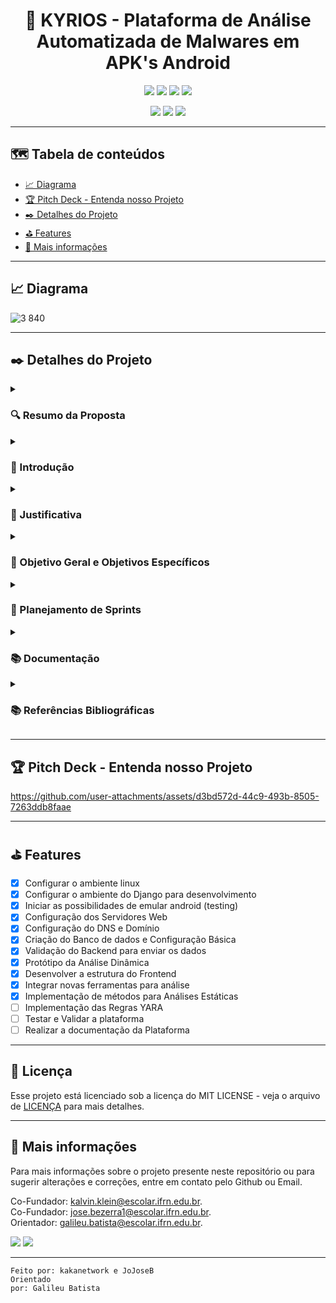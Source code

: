 
#
<h1 align="center">📌  KYRIOS - Plataforma de Análise Automatizada de Malwares em APK's Android </h1>


<p align="center">
  <img src="http://img.shields.io/static/v1?label=License&message=MIT%20License&color=A20606&style=for-the-badge"/>
  <img src="http://img.shields.io/static/v1?label=Python&message=3.11.0&color=A20606&style=for-the-badge&logo=python&logoColor=white"/>
  <img src="https://img.shields.io/static/v1?label=Django&message=GUI/FRAMEWORK&color=A20606&style=for-the-badge&logo=Django"/>
  <img src="http://img.shields.io/static/v1?label=STATUS&message=Em%20desenvolvimento&color=A20606&style=for-the-badge"/>
</p>
<p align="center">
  <img src="http://img.shields.io/static/v1?label=Desenvolvido%20por&message=Kalvin%20Klein%20e%20Jose%20Bezerra&color=A20606&style=for-the-badge"/>
  <img src="http://img.shields.io/static/v1?label=Orientado%20por&message=Galileu%20Batista&color=A20606&style=for-the-badge"/>
  <img src="http://img.shields.io/static/v1?label=Disciplina&message=Projeto%20Integrador&color=A20606&style=for-the-badge"/>
</p>

<p align="center">

---

## 🗺 Tabela de conteúdos

<ul>
  <li><a href="#-diagrama">📈 Diagrama</a></li>
  <li><a href="#-pitch-deck---entenda-nosso-projeto">🏆 Pitch Deck - Entenda nosso Projeto</a></li>
  <li><a href="#-Detalhes-do-Projeto">✒️ Detalhes do Projeto</a></li>
  <li><a href="#-features">⛳ Features</a></li>
  <li><a href="#-mais-informações">👀 Mais informações</a></li>
</ul>

---

## 📈 Diagrama 
![3 840](https://github.com/user-attachments/assets/677f2c9f-06f2-4878-b5ab-e54f25b732f1)

---

## ✒️ Detalhes do Projeto

<details>
  <summary><h3>🔍 Resumo da Proposta</h3></summary>
  <p align="left">
    <h4>
      O projeto visa desenvolver uma plataforma web para análise de programas maliciosos em arquivos APK (Android Application Package). Diversos estudos mostram um crescente número de vítimas alvo desses programas maliciosos, que teve um grande aumento após o período da pandemia do coronavírus (2020), com milhares de vítimas diárias dessas aplicações, reforçando a necessidade crítica dessa iniciativa. A proposta do projeto visa integrar diversas plataformas de análise já existentes com outras tecnologias embutidas, como, por exemplo, a API VirusTotal, implementação das Yara Rules, novas funcionalidades e tecnologias no processo de análise.
      <br><br>
      A nossa plataforma se destaca pela centralização e agilidade no acesso às informações sobre programas maliciosos, assim como a utilização de processos para análise dinâmica e estática dos arquivos em questão. Ao contrário dos métodos atuais, que são lentos, manuais e pouco intuitivos, onde a grande maioria possui apenas análises do tipo estáticas, oferecemos uma solução robusta e eficiente. Profissionais técnicos poderão obter rapidamente informações centralizadas, sem a necessidade de utilizar múltiplas ferramentas. Além disso, a plataforma é aberta para contribuições (open source), permitindo que especialistas contribuam com novas técnicas e ferramentas de análise.
      <br><br>
      Após a análi![3 840](https://github.com/user-attachments/assets/4ece046c-a527-4112-9978-584cb63a5ec7)
se, os APKs processados serão armazenados em um banco de dados dedicado, transformando-se em uma valiosa fonte de consulta e tornando-se mais um diferencial da plataforma. Essa base de dados estará acessível através da plataforma web, proporcionando um recurso contínuo e expansível para futuras consultas e análises de segurança mais detalhadas.
      <br><br>
      A entrega final do MVP (Minimum Viable Product) visa fornecer uma plataforma estável, intuitiva e altamente disponível, com diversas ferramentas e serviços integrados. O MVP também será escalável, permitindo a adição de novas funcionalidades e a avaliação contínua de programas maliciosos.
      <br><br>
      O projeto está profundamente conectado com disciplinas de Redes de Computadores, especialmente Programação para Redes, aplicando conceitos de programação para sockets, uso de APIs (Application Programming Interface), acesso a bancos de dados e criação de um webservice próprio. A plataforma será estruturada e configurada em um ambiente Linux (Orange Pi 1.0.2 Bookworm, Debian based), utilizando os servidores web Nginx e Gunicorn, a linguagem Python, o framework Django, banco de dados PostgreSQL, e Dockers para análises mais avançadas. Além disso, serão implementadas outras tecnologias para garantir alta performance e segurança, assegurando um ambiente robusto e confiável para os usuários.
    </h4>
  </p>
</details>
<details>
  <summary><h3>🔐 Introdução</h3></summary>
  <p align="left">
    <h4>
      A segurança de rede, em síntese, refere-se tanto à proteção contra o uso malicioso de informações, quanto à preservação da autenticidade e da confiabilidade de dados. Além disso, visa mitigar ameaças para manter a disponibilidade e a integridade. No entanto, evidencia-se o surgimento de Malwares, softwares feitos com a intenção de ameaçar um sistema e/ou seus usuários. Segundo Gandotra, Bansal e Sofat (2014), o Malware representa uma das ameaças mais difíceis enfrentadas pela Tecnologia da Informação atualmente, e aproximadamente 47% das organizações sofreram incidentes de segurança nos últimos anos.
      <br><br>
      Nesse contexto, este projeto visa facilitar o acesso das pessoas a informações sobre malwares, integrando ferramentas e técnicas que auxiliarão na análise e triagem de softwares que comprometem a estabilidade de serviços e a confidencialidade de usuários. Dessa forma, busca-se alcançar um ambiente mais confiável e seguro para os utilizadores de plataformas com sistema operacional Android.
      <br><br>
      De acordo com a pesquisa realizada por Djeena, Bouridane, Rubab e Marou (2023), evidencia-se uma era de guerra cibernética, na qual a espionagem virtual é uma prática altamente ativa nas plataformas Android. Além disso, constata-se que cerca de 50% dos novos malwares são variantes de outros já existentes. Portanto, torna-se imprescindível adotar estratégias de proteção contra essas ameaças para mitigá-las. A partir dessas considerações, busca-se demonstrar o desenvolvimento de meios para tal objetivo.
    </h4>
  </p>
</details>
<details>
  <summary><h3>📄 Justificativa</h3></summary>
  <p align="left">
    <h4>
      Nos últimos anos, as ameaças à cibersegurança têm crescido exponencialmente, destacando a relevância deste projeto para enfrentar a proliferação de malware na era digital. Além disso, ao enfatizar a importância da educação e conscientização sobre segurança virtual, auxilia na proteção e preservação da integridade do ciberespaço.
      <br><br>
      A produção deste projeto tem como os principais diferenciais:
      <ol>
        <li>Automatização de Processos Manuais na Análise: A automação é essencial para aumentar a eficiência na proteção contra programas mal-intencionados, proporcionando mais autonomia e agilidade no processo de análise.</li>
        <li>Integração de Serviços: A centralização de diversos serviços e APIs facilita o acesso a várias técnicas e ferramentas já existentes na comunidade de cibersegurança.</li>
        <li>Melhoria e Atualizações Contínuas: Implementação de um ciclo de feedback contínuo para aprimorar constantemente as técnicas de detecção e resposta a incidentes, com atualizações e inclusão de novas ferramentas.</li>
        <li>Análises Estáticas e Dinâmicas: Oferece a capacidade de realizar tanto análises estáticas quanto dinâmicas. Enquanto muitas plataformas se limitam às análises estáticas, a nossa utiliza Docker para executar análises dinâmicas, proporcionando uma visão mais aprofundada sobre o comportamento dos arquivos.</li>
        <li>Plataforma Web Intuitiva: Desenvolvemos uma interface web intuitiva que facilita a interação e operação da plataforma, melhorando a experiência do usuário.</li>
        <li>Histórico e Registro de Análises: Um diferencial significativo é a capacidade de cadastrar uma conta de usuário, permitindo o acompanhamento de todas as análises realizadas, com detalhamentos e relatórios completos. Isso proporciona um controle detalhado sobre as análises e facilita a gestão de dados e resultados.</li>
      </ol>
      <br>
      O desenvolvimento deste projeto integra os conteúdos das seguintes disciplinas do Projeto Pedagógico do Curso (PPC) de Tecnologia em Redes de Computadores:
      <ol>
        <li>Programação para Redes
          <ul>
            <li>Acesso a Banco de Dados:
              <ul>
                <li>Conexão e Consulta ao Banco de Dados: Estabelecimento de conexões e execução de consultas para recuperação de dados.</li>
              </ul>
            </li>
            <li>WebServices:
              <ul>
                <li>Desenvolvimento de Objetos e Classes: Criação de componentes reutilizáveis para facilitar a integração de serviços e clareza do código fonte.</li>
                <li>Integração com o Banco de Dados: Utilização de dados armazenados em bancos de dados (Logins e Dados de Análises) em nossa plataforma web.</li>
              </ul>
            </li>
            <li>Geração de Scripts:
              <ul>
                <li>Geração de Scripts para Automatização da Análise: Desenvolvimento de scripts para automatizar as análises estáticas realizada no arquivo.</li>
              </ul>
            </li>
          </ul>
        </li>
        <li>Administração de Sistemas Abertos
          <ul>
            <li>Administração de Serviços de Rede:
              <ul>
                <li>Preparação e administração dos serviços de redes para suportar a demanda, conexões e garantir a sua estabilidade/disponibilidade.</li>
              </ul>
            </li>
            <li>Servidor Web (HTTP): Utilizado na criação de um servidor web por meio do Nginx para hospedar o projeto e fornecer acesso aos usuários.</li>
            <li>Servidor de Acesso Remoto Seguro (SSH): Preparado o ambiente de acesso remoto ao servidor, onde os serviços estão sendo executados, com todas as etapas de segurança necessária, para garantir a sua integridade.</li>
          </ul>
        </li>
      </ol>
      <br>
      Este projeto integrador visa permitir que demonstremos nossos conhecimentos em práticas seguras no campo de Redes de Computadores, contribuindo para o impacto positivo na segurança cibernética e social.
    </h4>
  </p>
</details>
<details>
  <summary><h3>🎯 Objetivo Geral e Objetivos Específicos</h3></summary>
  <p align="left">
    <h4>
      Este projeto tem como objetivos gerais:
      <ol>
        <li>Criação e implementação dos serviços de redes e infraestrutura interna
          <ul>
            <li>Configurar o ambiente Linux com a devida segurança (SSH, Usuários, Permissões)</li>
            <li>Configuração dos servidores web (Nginx e Gunicorn com WSGI)</li>
            <li>Configurar os Serviços de DNS e domínios</li>
            <li>Ajustar os serviços de Banco de dados e ajuste das credenciais</li>
          </ul>
        </li>
        <li>Criação e integração do Front-end da plataforma web:
          <ul>
            <li>Implementar a interface gráfica da plataforma (HTML, CSS, Bootstrap)</li>
            <li>Desenvolver a integração com a parte do Back-End e realizar testes.</li>
            <li>Adaptação e melhorias constantes na interface conforme feedback.</li>
          </ul>
        </li>
        <li>Criação e integração do Back-office com Django
          <ul>
            <li>Desenvolver funções para a administração centralizada de Serviços e Ferramentas</li>
            <li>Implementar a integração e comunicação com Banco de dados</li>
            <li>Realizar testes de carga e usabilidade das funções implementadas</li>
          </ul>
        </li>
        <li>Criação de funções para análises estáticas
          <ul>
            <li>Implementar a criação de regras Yara e seus testes em arquivos APK</li>
            <li>Implementação de Scripts em Python para detecção de padrões em arquivos APK</li>
            <li>Automatização das ferramentas e funções, bem como os testes de carga e execução.</li>
          </ul>
        </li>
        <li>Criação de ambiente para Análises Dinâmicas
          <ul>
            <li>Configurar ambiente de máquinas virtuais e Dockers para realizar análises de execução de APKs</li>
            <li>Automatização dos processos de execução de scripts de análise em APKs</li>
            <li>Retornar os dados de forma centralizada para a plataforma web, integrando todos os processos.</li>
          </ul>
        </li>
        <li>Realizar a integração de Front, Back e APIs
          <ul>
            <li>Integração da parte do Front-end com o Back-office da Plataforma</li>
            <li>Implementar comunicação eficiente com APIs externas (como o VirusTotal)</li>
            <li>Garantir a comunicação eficiente entre todas as partes da aplicação.</li>
          </ul>
        </li>
      </ol>
    </h4>
  </p>
</details>
<details>
  <summary><h3>📅 Planejamento de Sprints</h3></summary>
  <h5>
    <blockquote>
      <details>
        <summary><h4>SPRINT 1 - DATA (01/08/2024)</h4></summary>
        <p align="left">
          <strong>1.1 - Configurar o ambiente Linux com a devida segurança</strong><br>
          <strong>2.1 - Configurar o framework Django para o desenvolvimento</strong><br>
          <strong>2.2 - Integrar e conectar o Django aos serviços de redes necessários</strong><br>
        </p>
      </details>
      <details>
        <summary><h4>SPRINT 2 - DATA (08/08/2024)</h4></summary>
        <p align="left">
          <strong>1.2 - Configuração dos servidores web</strong><br>
          <strong>1.3 - Configurar os Serviços de DNS e domínios</strong><br>
          <strong>1.4 - Criação do Banco de dados e Configuração Básica</strong><br>
        </p>
      </details>
      <details>
        <summary><h4>SPRINT 3 - DATA (15/08/2024)</h4></summary>
        <p align="left">
          <strong>2.3 - Realizar a pré-integração/validação do backend com o frontend para envio de dados</strong><br>
          <strong>1.4 - Ajustar os serviços de Banco de dados e ajuste das credenciais</strong><br>
        </p>
      </details>
      <details>
        <summary><h4>SPRINT 4 - DATA (22/08/2024)</h4></summary>
        <p align="left">
          <strong>3.1 - Desenvolver a Estrutura de todo HTML, Layouts e estilos Bootstrap</strong><br>
          <strong>4.1 - Configurar ambientes Docker para execução de análises dinâmicas</strong><br>
        </p>
      </details>
      <details>
        <summary><h4>SPRINT 5 - DATA (29/08/2024)</h4></summary>
        <p align="left">
          <strong>Implementar métodos para a análise estática de arquivos APK</strong><br>
          <strong>Validação de Login com Email e Banco de Dados devlopment Extra feature</strong><br>
          <strong>Agregar API do VirusTotal ao projeto</strong><br>
        </p>
      </details>
      <details>
        <summary><h4>SPRINT 6 - DATA (05/09/2024)</h4></summary>
        <p align="left">
          <strong>Agregar Análise Dinâmica</strong><br>
          <strong>6.1 - Testar e validar a integração entre as diferentes camadas da aplicação</strong><br>
          <strong>6.2 - Realização de uma massa de testes com Malwares reais e analisar os resultados fornecidos pela plataforma</strong><br>
          <strong>6.3 - Finalizar a documentação da plataforma</strong><br>
        </p>
      </details>
    </blockquote>
    <p align="center">
      <strong>Finalizando o SPRINT 6 - DIA 05/09/2024 - COM MVP PRONTO</strong>
    </p>
  </h5>
</details>
<details>
  <summary><h3>📚 Documentação</h3></summary>
  <p align="left">
    <h4>
      Documentação de todas as ferramentas e tecnologias utilizadas no projeto:
      <br><br>
    </h4>
  </p>
</details>

<details>
  <summary><h3>📚 Referências Bibliográficas</h3></summary>
  <p align="left">
    <h4>
      As referências bibliográficas a seguir são os estudos e trabalhos acadêmicos que embasaram a proposta deste projeto, fornecendo a fundamentação teórica necessária para a sua concepção e desenvolvimento:
      <br><br>
      <ol>
        <li>Djeena, B., Bouridane, A., Rubab, S., & Marou, F. (2023). Threats and Countermeasures in Mobile Ad Hoc Networks: A Review. Journal of Network and Computer Applications.</li>
        <li>Gandotra, E., Bansal, D., & Sofat, S. (2014). Malware analysis and classification: A survey. Journal of Information Security.</li>
      </ol>
    </h4>
  </p>
</details>

---

## 🏆 Pitch Deck - Entenda nosso Projeto

https://github.com/user-attachments/assets/d3bd572d-44c9-493b-8505-7263ddb8faae

---

## ⛳ Features
- [x] Configurar o ambiente linux
- [x] Configurar o ambiente do Django para desenvolvimento
- [x] Iniciar as possibilidades de emular android (testing)
- [x] Configuração dos Servidores Web
- [x] Configuração do DNS e Domínio
- [x] Criação do Banco de dados e Configuração Básica
- [x] Validação do Backend para enviar os dados
- [x] Protótipo da Análise Dinâmica
- [x] Desenvolver a estrutura do Frontend
- [x] Integrar novas ferramentas para análise
- [x] Implementação de métodos para Análises Estáticas
- [ ] Implementação das Regras YARA
- [ ] Testar e Validar a plataforma
- [ ] Realizar a documentação da Plataforma

---

## 📝 Licença

Esse projeto está licenciado sob a licença do MIT LICENSE - veja o arquivo de [LICENÇA](LICENSE) para mais detalhes.

---

## 👀 Mais informações

Para mais informações sobre o projeto presente neste repositório ou para sugerir alterações e correções, entre em contato pelo Github ou Email.<br>

Co-Fundador: [kalvin.klein@escolar.ifrn.edu.br](mailto:kalvin.klein@escolar.ifrn.edu.br).<br>
Co-Fundador: [jose.bezerra1@escolar.ifrn.edu.br](mailto:jose.bezerra1@escolar.ifrn.edu.br).<br>
Orientador: [galileu.batista@escolar.ifrn.edu.br](mailto:galileu.batista@escolar.ifrn.edu.br).<br>

<div>
   <a href="https://github.com/kakanetwork"><img src="https://img.shields.io/badge/-GitHub Kalvin-4d080e?style=for-the-badge&color=A20606&logo=github&logoColor=ffffff"></a>
   <a href="https://github.com/JoJoseB"><img src="https://img.shields.io/badge/-GitHub José-4d080e?style=for-the-badge&color=A20606&logo=github&logoColor=ffffff"></a>
</div> 

---

<code>Feito por: kakanetwork e JoJoseB</code><br>
<code>Orientado por: Galileu Batista</code>

